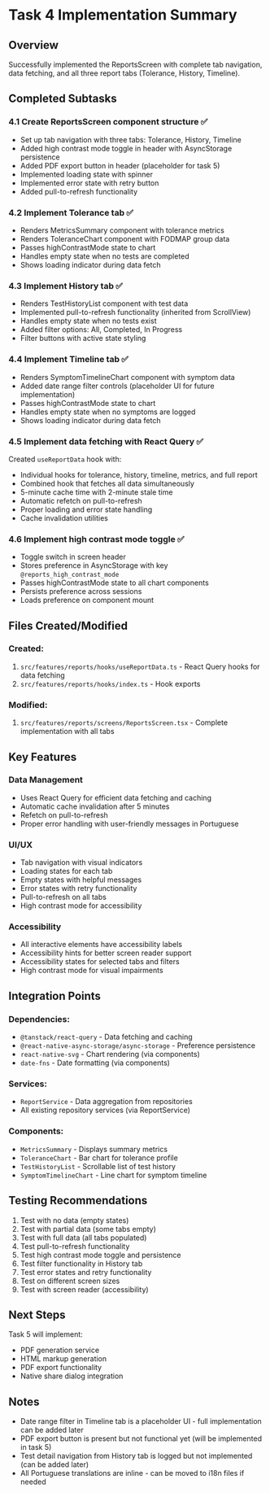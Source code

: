 # Task 4 Implementation Summary

## Overview

Successfully implemented the ReportsScreen with complete tab navigation, data fetching, and all three report tabs (Tolerance, History, Timeline).

## Completed Subtasks

### 4.1 Create ReportsScreen component structure ✅

- Set up tab navigation with three tabs: Tolerance, History, Timeline
- Added high contrast mode toggle in header with AsyncStorage persistence
- Added PDF export button in header (placeholder for task 5)
- Implemented loading state with spinner
- Implemented error state with retry button
- Added pull-to-refresh functionality

### 4.2 Implement Tolerance tab ✅

- Renders MetricsSummary component with tolerance metrics
- Renders ToleranceChart component with FODMAP group data
- Passes highContrastMode state to chart
- Handles empty state when no tests are completed
- Shows loading indicator during data fetch

### 4.3 Implement History tab ✅

- Renders TestHistoryList component with test data
- Implemented pull-to-refresh functionality (inherited from ScrollView)
- Handles empty state when no tests exist
- Added filter options: All, Completed, In Progress
- Filter buttons with active state styling

### 4.4 Implement Timeline tab ✅

- Renders SymptomTimelineChart component with symptom data
- Added date range filter controls (placeholder UI for future implementation)
- Passes highContrastMode state to chart
- Handles empty state when no symptoms are logged
- Shows loading indicator during data fetch

### 4.5 Implement data fetching with React Query ✅

Created `useReportData` hook with:

- Individual hooks for tolerance, history, timeline, metrics, and full report
- Combined hook that fetches all data simultaneously
- 5-minute cache time with 2-minute stale time
- Automatic refetch on pull-to-refresh
- Proper loading and error state handling
- Cache invalidation utilities

### 4.6 Implement high contrast mode toggle ✅

- Toggle switch in screen header
- Stores preference in AsyncStorage with key `@reports_high_contrast_mode`
- Passes highContrastMode state to all chart components
- Persists preference across sessions
- Loads preference on component mount

## Files Created/Modified

### Created:

1. `src/features/reports/hooks/useReportData.ts` - React Query hooks for data fetching
2. `src/features/reports/hooks/index.ts` - Hook exports

### Modified:

1. `src/features/reports/screens/ReportsScreen.tsx` - Complete implementation with all tabs

## Key Features

### Data Management

- Uses React Query for efficient data fetching and caching
- Automatic cache invalidation after 5 minutes
- Refetch on pull-to-refresh
- Proper error handling with user-friendly messages in Portuguese

### UI/UX

- Tab navigation with visual indicators
- Loading states for each tab
- Empty states with helpful messages
- Error states with retry functionality
- Pull-to-refresh on all tabs
- High contrast mode for accessibility

### Accessibility

- All interactive elements have accessibility labels
- Accessibility hints for better screen reader support
- Accessibility states for selected tabs and filters
- High contrast mode for visual impairments

## Integration Points

### Dependencies:

- `@tanstack/react-query` - Data fetching and caching
- `@react-native-async-storage/async-storage` - Preference persistence
- `react-native-svg` - Chart rendering (via components)
- `date-fns` - Date formatting (via components)

### Services:

- `ReportService` - Data aggregation from repositories
- All existing repository services (via ReportService)

### Components:

- `MetricsSummary` - Displays summary metrics
- `ToleranceChart` - Bar chart for tolerance profile
- `TestHistoryList` - Scrollable list of test history
- `SymptomTimelineChart` - Line chart for symptom timeline

## Testing Recommendations

1. Test with no data (empty states)
2. Test with partial data (some tabs empty)
3. Test with full data (all tabs populated)
4. Test pull-to-refresh functionality
5. Test high contrast mode toggle and persistence
6. Test filter functionality in History tab
7. Test error states and retry functionality
8. Test on different screen sizes
9. Test with screen reader (accessibility)

## Next Steps

Task 5 will implement:

- PDF generation service
- HTML markup generation
- PDF export functionality
- Native share dialog integration

## Notes

- Date range filter in Timeline tab is a placeholder UI - full implementation can be added later
- PDF export button is present but not functional yet (will be implemented in task 5)
- Test detail navigation from History tab is logged but not implemented (can be added later)
- All Portuguese translations are inline - can be moved to i18n files if needed
